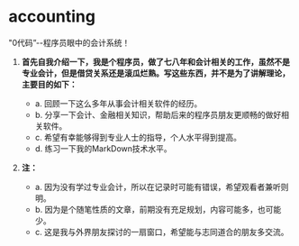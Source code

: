 # accounting
"0代码”--程序员眼中的会计系统！

 1. <b>首先自我介绍一下，我是个程序员，做了七八年和会计相关的工作，虽然不是专业会计，但是借贷关系还是滚瓜烂熟。写这些东西，并不是为了讲解理论，主要目的如下：</b>

    * a. 回顾一下这么多年从事会计相关软件的经历。
    * b. 分享一下会计、金融相关知识，帮助后来的程序员朋友更顺畅的做好相关软件。
    * c. 希望有幸能够得到专业人士的指导，个人水平得到提高。
    * d. 练习一下我的MarkDown技术水平。

2. <b>注：</b>

    * a. 因为没有学过专业会计，所以在记录时可能有错误，希望观看者兼听则明。
    * b. 因为是个随笔性质的文章，前期没有充足规划，内容可能多，也可能少。
    * c. 这是我与外界朋友探讨的一扇窗口，希望能与志同道合的朋友多交流。